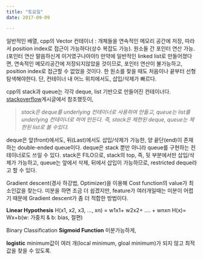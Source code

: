 ```yaml
---
title: "토요일"
date: 2017-09-09

---
```


일반적인 배열, cpp의 Vector 컨테이너 : 개체들을 연속적인 메모리 공간에 저장, 따라서 position index로 접근이 가능하다(상수 복잡도 가능). 원소들 간 포인터 연산 가능.(포인터 연산 말씀하신게 이거였구나아아!)
만약에 일반적인 linked list로 만들어졌다면, 연속적인 메모리공간에 저장되지않았을 것이므로, 포인터 연산이 불가능하고, position index로 접근할 수 없었을 것이다. 한 원소를 찾을 때도 처음이나 끝부터 선형탐색해야한다. 단, 컨테이너 내 어느 위치에서도, 삽입/삭제가 빠르다.

cpp의 stack과 queue는 각각 deque, list 기반으로 만들어진 컨테이너다.
[stackoverflow](https://stackoverflow.com/questions/2247982/c-deque-vs-queue-vs-stack)게시글에서 참조했듯이,

> *stack은 deque를 underlying 컨테이너로 사용하여 만들고, queue는 list를 underlying 컨테이너로 하여 만든다. 즉, stack은 제한된 deque, queue는 제한된 list로 볼 수있다.*

deque은 앞(front)에서도, 뒤(Last)에서도 삽입/삭제가 가능한, 양 끝단(end)이 존재하는 double-ended queue이다. deque은 stack 뿐만 아니라 queue를 구현하는 컨테이너로도 쓰일 수 있다. stack은 FILO으로, stack의 top, 즉, 뒷 부분에서만 삽입/삭제가 가능하고, queue는 앞에서 삭제, 뒤에서 삽입이 가능하므로, restricted deque라고 할 수 있다.

Gradient descent(경사 하강법, Optimizer)을 이용해 Cost function의 value가 최소인값을 찾는다. 미분을 하면 조금 더 쉽겠지만, feature가 여러개일때는 미분이 어렵기 때문에 Gradient descent가 좀 더 적합한 방법이다.

**Linear Hypothesis**
H(x1, x2, x3, ..., xn) = w1x1+ w2x2+ .... + wnxn
H(x)= Wx+b(w: 가중치 & b: bias, 절편)

Binary Classification
**Sigmoid Function**
미분가능하게,

**logistic**
minimum값이 여러 개(local minimum, gloal minimum)가 되지 않고 최적값을 찾을 수 있도록.
